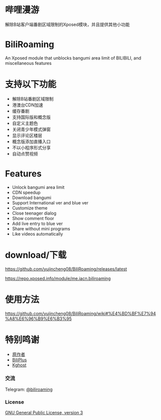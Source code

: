 # 哔哩漫游
解除B站客户端番剧区域限制的Xposed模块，并且提供其他小功能

# BiliRoaming
An Xposed module that unblocks bangumi area limit of BILIBILI, and miscellaneous features

# 支持以下功能

- 解除B站番剧区域限制
- 港澳台CDN加速
- 缓存番剧
- 支持国际版和概念版
- 自定义主题色
- 关闭青少年模式弹窗
- 显示评论区楼层
- 概念版添加直播入口
- 不以小程序形式分享
- 自动点赞视频

# Features

- Unlock bangumi area limit
- CDN speedup
- Download bangumi
- Support International ver and blue ver
- Customize theme
- Close teenager dialog
- Show comment floor
- Add live entry to blue ver
- Share without mini programs
- Like videos automatically

# download/下载
https://github.com/yujincheng08/BiliRoaming/releases/latest

https://repo.xposed.info/module/me.iacn.biliroaming

# 使用方法
https://github.com/yujincheng08/BiliRoaming/wiki#%E4%BD%BF%E7%94%A8%E6%96%B9%E6%B3%95

# 特别鸣谢
- [原作者](https://github.com/iAcn/BiliRoaming)
- [BiliPlus](https://www.biliplus.com/)
- [Kghost](https://github.com/kghost/bilibili-area-limit)

### 交流
Telegram: [@biliroaming](https://t.me/biliroaming)
### License
[GNU General Public License, version 3](LICENSE)
